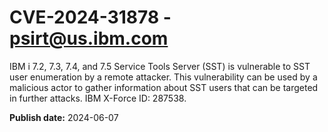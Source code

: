 # CVE-2024-31878 - psirt@us.ibm.com

IBM i 7.2, 7.3, 7.4, and 7.5 Service Tools Server (SST) is vulnerable to SST user enumeration by a remote attacker.  This vulnerability can be used by a malicious actor to gather information about SST users that can be targeted in further attacks.   IBM X-Force ID:  287538.

**Publish date:** 2024-06-07
